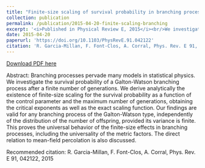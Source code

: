 ```yaml
---
title: "Finite-size scaling of survival probability in branching processes"
collection: publication
permalink: /publication/2015-04-20-finite-scaling-branching
excerpt: '<i>Published in Physical Review E, 2015</i><br/>We investigate the survival probability of a Galton-Watson branching process after a finite number of generations. We derive analytically the existence of finite-size scaling for the survival probability as a function of the control parameter and the maximum number of generations, obtaining the critical exponents as well as the exact scaling function'
date: 2015-04-20
paperurl: 'https://doi.org/10.1103/PhysRevE.91.042122'
citation: 'R. Garcia-Millan, F. Font-Clos, A. Corral, Phys. Rev. E 91, 042122, 2015'
---
```


<a href='https://doi.org/10.1103/PhysRevE.91.042122'>Download PDF here</a>

Abstract: Branching processes pervade many models in statistical physics. We investigate the survival probability of a Galton-Watson branching process after a finite number of generations. We derive analytically the existence of finite-size scaling for the survival probability as a function of the control parameter and the maximum number of generations, obtaining the critical exponents as well as the exact scaling function. Our findings are valid for any branching process of the Galton-Watson type, independently of the distribution of the number of offspring, provided its variance is finite. This proves the universal behavior of the finite-size effects in branching processes, including the universality of the metric factors. The direct relation to mean-field percolation is also discussed.

 Recommended citation: R. Garcia-Millan, F. Font-Clos, A. Corral, Phys. Rev. E 91, 042122, 2015